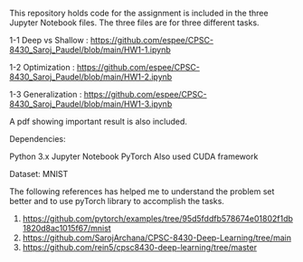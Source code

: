 This repository holds code for the assignment is included in the three Jupyter Notebook  files.
The three files are for three different tasks. 

1-1 Deep vs Shallow : https://github.com/espee/CPSC-8430_Saroj_Paudel/blob/main/HW1-1.ipynb

1-2 Optimization : https://github.com/espee/CPSC-8430_Saroj_Paudel/blob/main/HW1-2.ipynb

1-3 Generalization : https://github.com/espee/CPSC-8430_Saroj_Paudel/blob/main/HW1-3.ipynb

A pdf showing important result is also included. 

Dependencies:

Python 3.x Jupyter Notebook PyTorch
Also used CUDA framework

Dataset: MNIST

The following references has helped me to understand the problem set better and to use pyTorch library to accomplish the tasks.
1. https://github.com/pytorch/examples/tree/95d5fddfb578674e01802f1db1820d8ac1015f67/mnist
2. https://github.com/SarojArchana/CPSC-8430-Deep-Learning/tree/main
3. https://github.com/rein5/cpsc8430-deep-learning/tree/master

